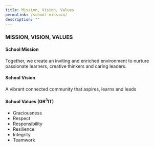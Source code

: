 ```yaml
---
title: Mission, Vision, Values
permalink: /school-mission/
description: ""
---
```

### MISSION, VISION, VALUES

#### School Mission

Together, we create an inviting and enriched environment to nurture passionate learners, creative thinkers and caring leaders.

#### School Vision

A vibrant connected community that aspires, learns and leads

#### School Values (GR<sup>3</sup>IT)

*   Graciousness
*   Respect
*   Responsibility
*   Resilience
*   Integrity
*   Teamwork